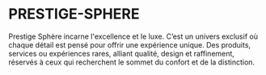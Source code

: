 # PRESTIGE-SPHERE
Prestige Sphère incarne l'excellence et le luxe. C’est un univers exclusif où chaque détail est pensé pour offrir une expérience unique. Des produits, services ou expériences rares, alliant qualité, design et raffinement, réservés à ceux qui recherchent le sommet du confort et de la distinction.
